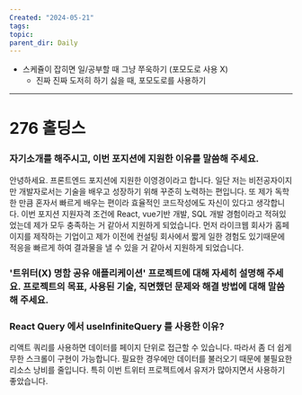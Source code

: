 ```yaml
---
Created: "2024-05-21"
tags: 
topic: 
parent_dir: Daily
---
```

- 스케쥴이 잡히면 일/공부할 때 그냥 쭈욱하기 (포모도로 사용 X)
	- 진짜 진짜 도저히 하기 싫을 때, 포모도로를 사용하기
----
# 276 홀딩스
### 자기소개를 해주시고, 이번 포지션에 지원한 이유를 말씀해 주세요.
안녕하세요. 프론트엔드 포지션에 지원한 이영경이라고 합니다. 일단 저는 비전공자이지만 개발자로서는 기술을 배우고 성장하기 위해 꾸준히 노력하는 편입니다. 또 제가 독학한 만큼 혼자서 빠르게 배우는 편이라 효율적인 코드작성에도 자신이 있다고 생각합니다. 이번 포지션 지원자격 조건에 React, vue기반 개발, SQL 개발 경험이라고 적혀있었는데 제가 모두 충족하는 거 같아서 지원하게 되었습니다. 먼저 라이크웹 회사가 홈페이지를 제작하는 기업이고 제가 이전에 컨설팅 회사에서 짧게 일한 경험도 있기때문에 적응을 빠르게 하여 결과물을 낼 수 있을 거 같아서 지원하게 되었습니다.
### '트위터(X) 명함 공유 애플리케이션' 프로젝트에 대해 자세히 설명해 주세요. 프로젝트의 목표, 사용된 기술, 직면했던 문제와 해결 방법에 대해 말씀해 주세요.
### React Query 에서 useInfiniteQuery 를 사용한 이유?
리액트 쿼리를 사용하면 데이터를 페이지 단위로 접근할 수 있습니다. 따라서 좀 더 쉽게 무한 스크롤이 구현이 가능합니다. 필요한 경우에만 데이터를 불러오기 때문에 불필요한 리소스 낭비를 줄입니다. 특히 이번 트위터 프로젝트에서 유저가 많아지면서 사용하기 좋았습니다. 